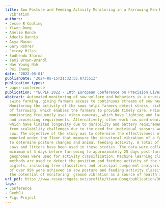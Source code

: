 ```yaml
---
title: Sow Posture and Feeding Activity Monitoring in a Farrowing Pen Using Ground
  Vibration
authors:
- Jesse R Codling
- Yiwen Dong
- Amelie Bonde
- Adeola Bannis
- Asya Macon
- Gary Rohrer
- Jeremy Miles
- Sudhendu Sharma
- Tami Brown-Brandl
- Hae Young Noh
- Pei Zhang
date: '2022-08-01'
publishDate: '2024-08-15T21:32:55.073551Z'
publication_types:
- paper-conference
publication: '*ECPLF 2022 - 10th European Conference on Precision Livestock Farming*'
abstract: Automated monitoring of sow welfare and behaviors is a crucial tool in precision
  swine farming, giving farmers access to continuous streams of sow health information.
  Monitoring the activity of the sows helps farmers detect stress, sickness and signs
  of farrowing, which enables the farmers to provide timely care. Prior work in swine
  monitoring frequently uses video cameras, which have lighting and large storage
  and processing requirements. Alternatively, other work has used wearable sensors,
  which have limited longevity due to durability and battery requirements and suffer
  from scalability challenges due to the need for individual sensors worn by each
  sow. The objective of the study was to determine the effectiveness of geophone sensors
  mounted under the floor that measure the structural vibration of a farrowing pen
  to determine posture changes and animal feeding activity. A total of 6 farrowing/lactating
  sows and litters have been used in these studies. The data were collected from a
  minimum of 3 days before farrowing to approximately 25 days post-farrow. Up to five
  geophones were used for activity classification. Machine learning classification
  methods are used to detect the position and feeding activity of the sow and her
  piglets, including tree classifiers and principal component analysis. Accuracies
  of over 95% were achieved in sow posture and feeding activity classification, indicating
  the potential of monitoring  ground vibration as a source of health information.
url_pdf: https://www.researchgate.net/profile/Yiwen-Dong/publication/363694138_Sow_Posture_and_Feeding_Activity_Monitoring_in_a_Farrowing_Pen_using_Ground_Vibration/links/632a28860a708521500b360b/Sow-Posture-and-Feeding-Activity-Monitoring-in-a-Farrowing-Pen-using-Ground-Vibration.pdf
tags:
- Conference
- GeoMCU
- Pigs Project
---
```

